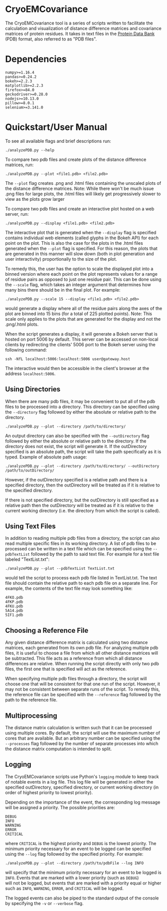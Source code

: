 # CryoEMCovariance

The CryoEMCovariance tool is a series of scripts written to facilitate
the calculation and visualization of distance difference matrices and 
covariance matrices of protein residues. It takes in text files in the
[Protein Data Bank](https://www.cgl.ucsf.edu/chimera/docs/UsersGuide/tutorials/pdbintro.html)
(PDB) format, also referred to as "PDB files". 

Dependencies
============
```
numpy>=1.16.4
pandas>=0.24.2
bokeh>=2.2.3
matplotlib>=2.2.3
firefox>=84.0
geckodriver>=0.28.0
nodejs>=10.13.0
pillow>=8.0.1
selenium>=3.141.0
```

Quickstart/User Manual
======================

To see all available flags and brief descriptions run:

```
./analyzePDB.py --help
```

To compare two pdb files and create plots of the distance difference matrices, 
run:

```
./analyzePDB.py --plot <file1.pdb> <file2.pdb>
```
The ``--plot`` flag creates .png and .html files containing the unscaled
plots of the distance difference matrices.
Note: While there won't be much issue .png files for large plots, the
      .html files will likely get progressively slower to view as the plots grow
      larger

To compare two pdb files and create an interactive plot hosted on a web server,
run:

```
./analyzePDB.py --display <file1.pdb> <file2.pdb>
```

The interactive plot that is generated when the ``--display`` flag is
specified contains individual web elements (called glyphs in the Bokeh API)
for each point on the plot. This is also the case for the plots in the
.html files generated when the ``--plot`` flag is specified. For this reason,
the plots that are generated in this manner will slow down (both in
plot generation and user interactivity) proportionally to the size of the plot.

To remedy this, the user has the option to scale the displayed plot into a
binned version where each point on the plot represents values for a range of 
residue pairs as opposed to just one residue pair. This can be done using the
``--scale`` flag, which takes an integer argument that determines how many
bins there should be in the final plot. For example:

```
./analyzePDB.py --scale 15 --display <file1.pdb> <file2.pdb>
```
would generate a display where all of the residue pairs along the
axes of the plot are binned into 15 bins (for a total of 225 plotted points).
Note: This scale only applies to the plots that are generated for the
display and not the .png/.html plots.

When the script generates a display, it will generate a Bokeh server that is
hosted on port 5006 by default. This server can be accessed on non-local 
clients by redirecting the clients' 5006 port to the Bokeh server using
the following command:

```
ssh -NfL localhost:5006:localhost:5006 user@gateway.host
```

The interactive would then be accessible in the client's browser at the address
``localhost:5006``.


Using Directories
-----------------

When there are many pdb files, it may be convenient to put all of the pdb
files to be processed into a directory. This directory can be specified using
the ``--directory`` flag followed by either the absolute or relative path to
the directory.

```
./analyzePDB.py --plot --directory /path/to/directory/
```

An output directory can also be specified with the ``--outDirectory`` flag
followed by either the absolute or relative path to the directory. If the 
directory does not exist, the script will generate it. If the outDirectory 
specified is an absolute path, the script will take the
path specifically as it is typed. Example of absolute path usage:

```
./analyzePDB.py --plot --directory /path/to/directory/ --outDirectory /path/to/outDirectory/
```

However, if the outDirectory specified is a relative path and there is a
specified directory, then the outDirectory will be treated as if it is
relative to the specified directory. 

If there is not specified directory, but the outDirectory is still specified 
as a relative path then the outDirectory will be treated as if it is relative
to the current working directory (i.e. the directory from which the script
is called).

Using Text Files
----------------

In addition to reading multiple pdb files from a directory, the script
can also read multiple specific files in its working directory. A list of
pdb files to be processed can be written in a text file which
can be specified using the ``--pdbTextList`` followed by the path to said
text file. For example for a text file labeled "TextList.txt":

```
./analyzePDB.py --plot --pdbTextList TextList.txt
```

would tell the script to process each pdb file listed in TextList.txt.
The text file should contain the relative path to each pdb file on a separate 
line. For example, the contents of the text file may look something like:

```
4FKO.pdb
4FKP.pdb
4FKU.pdb
5A14.pdb
5IF1.pdb
```

Choosing a Reference File
-------------------------

Any given distance difference matrix is calculated using two distance matrices,
each generated from its own pdb file. For analyzing multiple pdb files, it is
useful to choose a file from which all other distance matrices will be 
subtracted. This file acts as a reference from which all distance differences
are relative. When running the script directly with only two pdb files, the 
first one that is specified will act as the reference. 

When specifying multiple pdb files through a directory, the script 
will choose one that will be consistent for that one run of the script.
However, it may not be consistent between separate runs of the script.
To remedy this, the reference file can be specified with the
``--reference`` flag followed by the path to the reference file.

Multiprocessing
---------------

The distance matrix calculation is written such that it can be processed
using multiple cores. By default, the script will use the maximum number of
cores that are available. But an arbitrary number can be specified using the
``--processes`` flag followed by the number of separate processes into which the
distance matrix computation is intended to split.

Logging
-------

The CryoEMCovariance scripts use Python's ``logging`` module to keep track of 
notable events in a log file. This log file will be generated in either the
specified outDirectory, specified directory, or current working directory 
(in order of highest priority to lowest priority).

Depending on the importance of the event, the corresponding log message will
be assigned a priority. The possible priorities are:

```
DEBUG
INFO
WARNING
ERROR
CRITICAL
```

where ``CRITICAL`` is the highest priority and ``DEBUG`` is the lowest priority.
The minimum priority necessary for an event to be logged can be specified using
the ``--log`` flag followed by the specified priority. For example:

```
./analyzePDB.py --plot --directory /path/to/pdbFile --log INFO
```

will specify that the minimum priority necessary for an event to be logged is
``INFO``. Events that are marked with a lower priority (such as ``DEBUG``)\
will not be logged, but events that are marked with a priority equal or higher
such as ``INFO``, ``WARNING``, ``ERROR``, and ``CRITICAL`` will be logged.

The logged events can also be piped to the standard output of the console
by specifying the ``-v`` or ``--verbose`` flag. 
